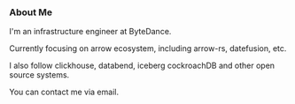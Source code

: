 ### About Me

I'm an infrastructure engineer at ByteDance.

Currently focusing on arrow ecosystem, including arrow-rs, datefusion, etc.

I also follow clickhouse, databend, iceberg cockroachDB and other open source systems.

You can contact me via email.
